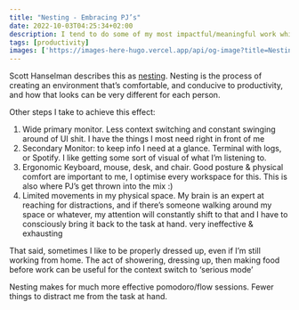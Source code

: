 ```yaml
---
title: "Nesting - Embracing PJ’s"
date: 2022-10-03T04:25:34+02:00
description: I tend to do some of my most impactful/meaningful work whilst in PJ’s. In fact, I can confidently say I’ve generated more revenue in that outfit than any other.
tags: [productivity]
images: ['https://images-here-hugo.vercel.app/api/og-image?title=Nesting-%20Embracing%20PJ%E2%80%99s']
---
```


Scott Hanselman describes this as [nesting](https://www.hanselman.com/blog/the-importance-of-nesting-when-remote-working-and-quarantine-working). Nesting is the process of creating an environment that’s comfortable, and conducive to productivity, and how that looks can be very different for each person.

Other steps I take to achieve this effect:

1.  Wide primary monitor. Less context switching and constant swinging around of UI shit. I have the things I most need right in front of me
2. Secondary Monitor: to keep info I need at a glance. Terminal with logs, or Spotify. I like getting some sort of visual of what I’m listening to.
3. Ergonomic Keyboard, mouse, desk, and chair. Good posture & physical comfort are important to me, I optimise every workspace for this. This is also where PJ’s get thrown into the mix :) 
4. Limited movements in my physical space. My brain is an expert at reaching for distractions, and if there’s someone walking around my space or whatever, my attention will constantly shift to that and I have to consciously bring it back to the task at hand. very ineffective & exhausting

That said, sometimes I like to be properly dressed up, even if I’m still working from home. The act of showering, dressing up, then making food before work can be useful for the context switch to ‘serious mode’

Nesting makes for much more effective pomodoro/flow sessions. Fewer things to distract me from the task at hand.